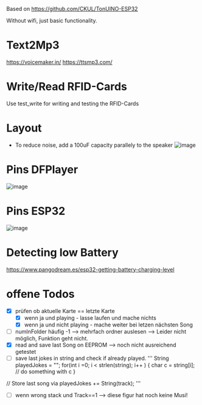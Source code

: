 Based on https://github.com/CKUL/TonUINO-ESP32

Without wifi, just basic functionality.

# Text2Mp3
https://voicemaker.in/
https://ttsmp3.com/

# Write/Read RFID-Cards
Use test_write for writing and testing the RFID-Cards

# Layout
- To reduce noise, add a 100uF capacity parallely to the speaker
![image](https://user-images.githubusercontent.com/8984410/124837231-bc22b380-df84-11eb-9362-05a5ca6fccdb.png)

# Pins DFPlayer
![image](https://user-images.githubusercontent.com/8984410/124837238-c04ed100-df84-11eb-8781-986065f39ca6.png)

# Pins ESP32
![image](https://user-images.githubusercontent.com/8984410/124837275-d197dd80-df84-11eb-8cff-1737979d7c81.png)

# Detecting low Battery
https://www.pangodream.es/esp32-getting-battery-charging-level


# offene Todos
- [x] prüfen ob aktuelle Karte == letzte Karte
  - [x] wenn ja und playing - lasse laufen und mache nichts
  - [x] wenn ja und nicht playing - mache weiter bei letzen nächsten Song
- [ ] numInFolder häufig -1 --> mehrfach ordner auslesen --> Leider nicht möglich, Funktion geht nicht.
- [x] read and save last Song on EEPROM --> noch nicht ausreichend getestet
- [ ] save last jokes in string and check if already played. 
'''
String playedJokes = "";
for(int i =0; i < strlen(string); i++ ) {
  char c = string[i];
  // do something with c
}

// Store last song via
playedJokes += String(track);
'''
- [ ] wenn wrong stack und Track==1 --> diese figur hat noch keine Musi!